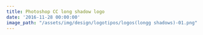 ```yaml
---
title: Photoshop CC long shadow logo
date: '2016-11-28 00:00:00'
image_path: "/assets/img/design/logotipos/logos(longg shadows)-01.png"
---
```

